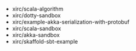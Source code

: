 - xirc/scala-algorithm
- xirc/dotty-sandbox
- xirc/example-akka-serialization-with-protobuf
- xirc/scala-sandbox
- xirc/akka-sandbox
- xirc/skaffold-sbt-example
